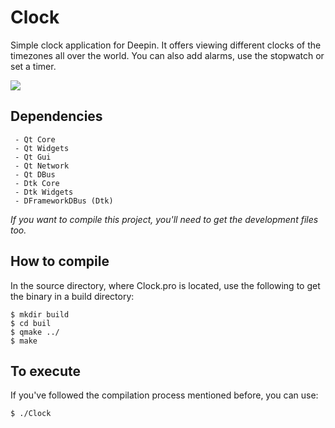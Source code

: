 # Clock
Simple clock application for Deepin. It offers viewing different clocks of the timezones all over the world. You can also add alarms, use the stopwatch or set a timer.

<img src="https://raw.githubusercontent.com/deepin-espanol/Clock/master/preview.png">

## Dependencies
```
 - Qt Core
 - Qt Widgets
 - Qt Gui
 - Qt Network
 - Qt DBus
 - Dtk Core
 - Dtk Widgets
 - DFrameworkDBus (Dtk)
```
*If you want to compile this project, you'll need to get the development files too.*

## How to compile
In the source directory, where Clock.pro is located, use the following to get the binary in a build directory:
```
$ mkdir build
$ cd buil
$ qmake ../
$ make
```

## To execute
If you've followed the compilation process mentioned before, you can use:
```
$ ./Clock
```

